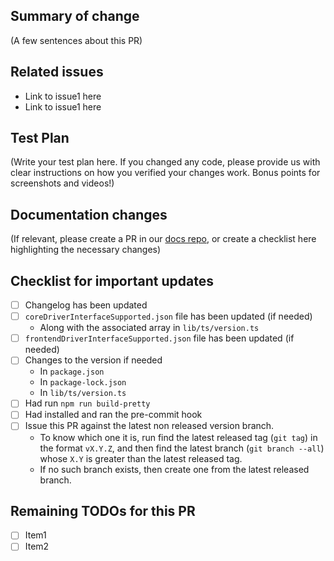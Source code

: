 ## Summary of change
(A few sentences about this PR)

## Related issues
- Link to issue1 here
- Link to issue1 here

## Test Plan
(Write your test plan here. If you changed any code, please provide us with clear instructions on how you verified your changes work. Bonus points for screenshots and videos!)

## Documentation changes
(If relevant, please create a PR in our [docs repo](https://github.com/supertokens/docs), or create a checklist here highlighting the necessary changes)

## Checklist for important updates
- [ ] Changelog has been updated
- [ ] `coreDriverInterfaceSupported.json` file has been updated (if needed)
   - Along with the associated array in `lib/ts/version.ts`
- [ ] `frontendDriverInterfaceSupported.json` file has been updated (if needed)
- [ ] Changes to the version if needed
   - In `package.json`
   - In `package-lock.json`
   - In `lib/ts/version.ts`
- [ ] Had run `npm run build-pretty`
- [ ] Had installed and ran the pre-commit hook
- [ ] Issue this PR against the latest non released version branch.
   - To know which one it is, run find the latest released tag (`git tag`) in the format `vX.Y.Z`, and then find the latest branch (`git branch --all`) whose `X.Y` is greater than the latest released tag.
   - If no such branch exists, then create one from the latest released branch.

## Remaining TODOs for this PR
- [ ] Item1
- [ ] Item2